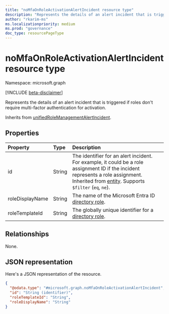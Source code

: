 ```yaml
---
title: "noMfaOnRoleActivationAlertIncident resource type"
description: "Represents the details of an alert incident that is triggered if roles don't require multi-factor authentication for activation."
author: "rkarim-ms"
ms.localizationpriority: medium
ms.prod: "governance"
doc_type: resourcePageType
---
```


# noMfaOnRoleActivationAlertIncident resource type

Namespace: microsoft.graph

[!INCLUDE [beta-disclaimer](../../includes/beta-disclaimer.md)]

Represents the details of an alert incident that is triggered if roles don't require multi-factor authentication for activation.

Inherits from [unifiedRoleManagementAlertIncident](../resources/unifiedrolemanagementalertincident.md).

## Properties
|Property|Type|Description|
|:---|:---|:---|
|id|String|The identifier for an alert incident. For example, it could be a role assignment ID if the incident represents a role assignment. Inherited from [entity](../resources/entity.md). Supports `$filter` (`eq`, `ne`).|
|roleDisplayName|String|The name of the Microsoft Entra ID [directory role](unifiedroledefinition.md).|
|roleTemplateId|String|The globally unique identifier for a [directory role](unifiedroledefinition.md).|

## Relationships
None.

## JSON representation
Here's a JSON representation of the resource.
<!-- {
  "blockType": "resource",
  "keyProperty": "id",
  "@odata.type": "microsoft.graph.noMfaOnRoleActivationAlertIncident",
  "baseType": "microsoft.graph.unifiedRoleManagementAlertIncident",
  "openType": false
}
-->
``` json
{
  "@odata.type": "#microsoft.graph.noMfaOnRoleActivationAlertIncident",
  "id": "String (identifier)",
  "roleTemplateId": "String",
  "roleDisplayName": "String"
}
```
